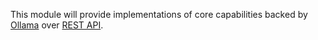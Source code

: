 This module will provide implementations of core capabilities backed by [Ollama](https://ollama.com/) over [REST API](https://www.postman.com/postman-student-programs/ollama-api/collection/suc47x8/ollama-rest-api).